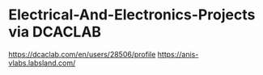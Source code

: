 # Electrical-And-Electronics-Projects via DCACLAB
https://dcaclab.com/en/users/28506/profile
https://anis-vlabs.labsland.com/
